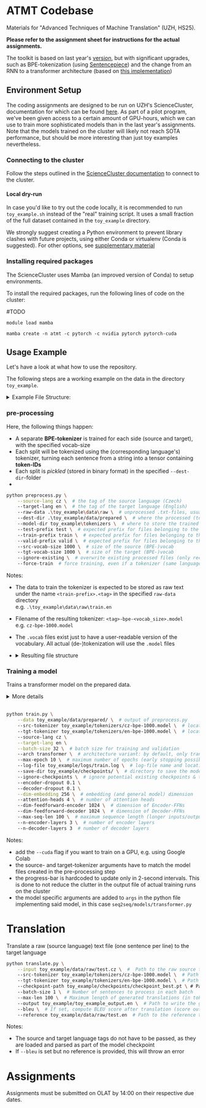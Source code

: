 # ATMT Codebase

Materials for "Advanced Techniques of Machine Translation" (UZH, HS25).

**Please refer to the assignment sheet for instructions for the actual assignments.**

The toolkit is based on last year's [version](https://github.com/davidguzmanp/atmt_2024/), but with significant upgrades, such as BPE-tokenization (using [Sentencepiece](https://github.com/google/sentencepiece)) and the change from an RNN to a transformer architecture (based on [this implementation](https://github.com/AliAbdien/Transformer-based-Machine-Translation-from-Scratch))


## Environment Setup

The coding assignments are designed to be run on UZH's ScienceCluster, documentation for which can be found [here](https://docs.s3it.uzh.ch/cluster/overview/). As part of a pilot program, we've been given access to a certain amount of GPU-hours, which we can use to train more sophisticated models than in the last year's assignments. Note that the models trained on the cluster will likely not reach SOTA performance, but should be more interesting than just toy examples nevertheless.

### Connecting to the cluster

Follow the steps outlined in the [ScienceCluster documentation](https://docs.s3it.uzh.ch/cluster/overview/) to connect to the cluster.



#### Local dry-run

In case you'd like to try out the code locally, it is recommended to run `toy_example.sh` instead of the "real" training script. It uses a small fraction of the full dataset contained in the `toy_example` directory.

We strongly suggest creating a Python environment to prevent library clashes with future projects, using either Conda or virtualenv (Conda is suggested). For other options, see [supplementary material](https://neat-tortellini-10f.notion.site/ATMT-Autumn-2023-Assignment-1-Setup-Instructions-96d8444a7d7146139a5b76a86a559f5f?pvs=4)


### Installing required packages

The ScienceCluster uses Mamba (an improved version of Conda) to setup environments.

To install the required packages, run the following lines of code on the cluster:

#TODO
```
module load mamba

mamba create -n atmt -c pytorch -c nvidia pytorch pytorch-cuda
```
<!-- ### conda

```
# ensure that you have conda (or miniconda) installed (https://conda.io/projects/conda/en/latest/user-guide/install/index.html) and that it is activated

# create clean environment
conda create --name atmt311 python=3.11

# activate the environment
conda activate atmt311

# intall required packages
conda install pytorch=2.0.1 numpy tqdm sacrebleu
```

### virtualenv

```
# ensure that you have python > 3.6 downloaded and installed (https://www.python.org/downloads/)

# install virtualenv
pip install virtualenv  # for both powershell and WSL

# create a virtual environment named "atmt311"
virtualenv --python=python3.11 atmt311  # on WSL terminal
python -m venv atmt311    # on powershell

# launch the newly created environment
source atmt311/bin/activate
.\atmt311\Scripts\Activate.ps1   # on powershell


# intall required packages
pip install torch==2.0.1 numpy tqdm sacrebleu   # for both powershell and WSL
``` -->

<!-- # Data Preprocessing

```
# normalise, tokenize and truecase data
bash scripts/extract_splits.sh ../infopankki_raw data/en-sv/infopankki/raw

# binarize data for model training
bash scripts/run_preprocessing.sh data/en-sv/infopankki/raw/
``` -->


## Usage Example

Let's have a look at what how to use the repository.

The following steps are a working example on the data in the directory `toy_example`.

<details>

<summary>Example File Structure:</summary>

```
toy_example/
└── data/
    └── raw/
        ├── train.en
        ├── train.de
        ├── valid.en
        ├── valid.de
        ├── test.en
        └── test.de
```

</details>

### pre-processing

Here, the following things happen:
- A separate **BPE-tokenizer** is trained for each side (source and target), with the specified vocab-size
- Each split will be tokenized using the (corresponding language's) tokenizer, turning each sentence from a string into a tensor containing **token-IDs**
- Each split is _pickled_ (stored in binary format) in the specified `--dest-dir`-folder
- 

```bash
python preprocess.py \
    --source-lang cz \  # the tag of the source language (Czech)
    --target-lang en \  # the tag of the target language (English)
    --raw-data .\toy_example\data\raw \  # unprocessed .txt-files, usually named <split>.<tag>, e.g. train.cz
    --dest-dir .\toy_example/data/prepared \  # where the processed (tokenized, pickled) files will be stored to
    --model-dir toy_example\tokenizers \  # where to store the trained tokenization models
    --test-prefix test \  # expected prefix for files belonging to the test-split
    --train-prefix train \  # expected prefix for files belonging to the train-split
    --valid-prefix valid \  # expected prefix for files belonging to the validation-split
    --src-vocab-size 1000 \  # size of the source (BPE-)vocab
    --tgt-vocab-size 1000 \  # size of the target (BPE-)vocab
    --ignore-existing \  # overwrite existing processed files (only recommended for testing)
    --force-train  # force training, even if a tokenizer (same language and vocab-size) already exists
```

Notes:
- The data to train the tokenizer is expected to be stored as raw text under the name `<train-prefix>.<tag>` in the specified `raw-data` directory
<br>e.g. `.\toy_example\data\raw\train.en`
- Filename of the resulting tokenizer: `<tag>-bpe-<vocab_size>.model`
<br>e.g. `cz-bpe-1000.model`
- The `.vocab` files exist just to have a user-readable version of the vocabulary. All actual (de-)tokenization will use the `.model` files

-   <details>

    <summary> Resulting file structure </summary> 

    ```
    toy_example/
    ├── data/
    │   ├── raw/
    │   │   ├── train.en
    │   │   ├── train.de
    │   │   ├── valid.en
    │   │   ├── valid.de
    │   │   ├── test.en
    │   │   └── test.de
    │   └── prepared/
    │       ├── train.en
    │       ├── train.de
    │       ├── valid.en
    │       ├── valid.de
    │       ├── test.en
    │       └── test.de
    └── tokenizers/
        ├── en-bpe-1200.model
        ├── de-bpe-1200.model
        ├── en-bpe-1200.vocab
        └── de-bpe-1200.vocab
    ```

    </details>

### Training a model

Trains a transformer model on the prepared data.

<details>

<summary> More details </summary>

1. Build model with the specified parameters & load data with the provided tokenizers.
2. During each epoch, the model iterates over the **training** data in batches, computes the loss using teacher forcing, performs backpropagation, applies gradient , and updates the model parameters with the optimizer.
3. At the end of each epoch,
    - calculate the **validation** loss and perplexity _with teacher forcing_
    - generate translations _without teacher forcing_ and compute BLEU from it
4. Training stops early if the validation loss does not improve for a set number of epochs (patience).
5. The model's performance is evaluated on a final, unseen **test set**

</details>

<br>

```bash
python train.py \
    --data toy_example/data/prepared/ \  # output of preprocess.py
    --src-tokenizer toy_example/tokenizers/cz-bpe-1000.model \  # location of the source tokenizer model
    --tgt-tokenizer toy_example/tokenizers/en-bpe-1000.model \  # location of the target tokenizer model
    --source-lang cz \
    --target-lang en \
    --batch-size 32 \  # batch size for training and validation
    --arch transformer \  # architecture variant: by default, only transformer exists
    --max-epoch 10 \  # maximum number of epochs (early stopping possible)
    --log-file toy_example/logs/train.log \  # log-file name and location
    --save-dir toy_example/checkpoints/ \  # directory to save the model checkpoints to
    --ignore-checkpoints \  # ignore potential existing checkpoints & train from scratch
    --encoder-dropout 0.1 \ 
    --decoder-dropout 0.1 \
    --dim-embedding 256 \  # embedding (and general model) dimension
    --attention-heads 4 \  # number of attention heads
    --dim-feedforward-encoder 1024 \  # dimension of Encoder-FFNs
    --dim-feedforward-decoder 1024 \  # dimension of Decoder-FFNs
    --max-seq-len 100 \  # maximum sequence length (longer inputs/outputs will be trimmed to the specified number of tokens)
    --n-encoder-layers 3 \  # number of encoder layers
    --n-decoder-layers 3  # number of decoder layers
```

Notes:
- add the `--cuda` flag if you want to train on a GPU, e.g. using Google Colab
- the source- and target-tokenizer arguments have to match the model files created in the pre-processing step
- the progress-bar is hardcoded to update only in 2-second intervals. This is done to not reduce the clutter in the output file of actual training runs on the cluster
- the model specific arguments are added to `args` in the python file implementing said model, in this case `seq2seq/models/transformer.py`

# Translation

Translate a raw (source language) text file (one sentence per line) to the target language
```bash
python translate.py \
    --input toy_example/data/raw/test.cz \  #  Path to the raw source text file (one sentence per line, in Czech)
    --src-tokenizer toy_example/tokenizers/cz-bpe-1000.model \  # Path to the trained SentencePiece tokenizer model for the source language
    --tgt-tokenizer toy_example/tokenizers/en-bpe-1000.model \  # Path to the trained SentencePiece tokenizer model for the target language
    --checkpoint-path toy_example/checkpoints/checkpoint_best.pt \ # Path to the trained model checkpoint
    --batch-size 1 \  # Number of sentences to process in each batch 
    --max-len 100 \  # Maximum length of generated translations (in tokens)
    --output toy_example/toy_example_output.en \  # Path to write the generated translations (one per line)
    --bleu \  # If set, compute BLEU score after translation (score output vs. reference)
    --reference toy_example/data/raw/test.en  # Path to the reference translation file (one sentence per line, in English)
```

Notes:
- The source and target language tags do not have to be passed, as they are loaded and parsed as part of the model checkpoint
- If `--bleu` is set but no reference is provided, this will throw an error


# Assignments

Assignments must be submitted on OLAT by 14:00 on their respective
due dates.

